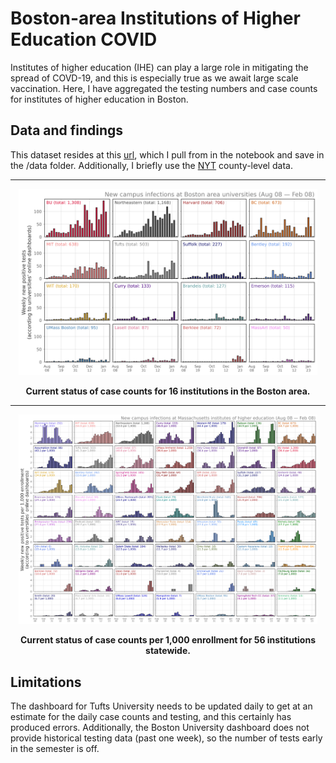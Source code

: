 # Boston-area Institutions of Higher Education COVID
Institutes of higher education (IHE) can play a large role in mitigating the spread of COVD-19, and this is especially true as we await large scale vaccination. Here, I have aggregated the testing numbers and case counts for institutes of higher education in Boston.

## Data and findings
This dataset resides at this [url](https://docs.google.com/spreadsheets/d/1YJt62E16PZkIl2ZPTUhm2fFVdRT6BKidswFKT6aIZsk/edit?usp=sharing), which I pull from in the notebook and save in the /data folder. Additionally, I briefly use the [NYT](https://github.com/nytimes/covid-19-data) county-level data.

- - - -

<p align="center">
<img src="figs/pngs/university_boston_grid.png" alt="county_level" width="95%"/>
</p>

**<p align="center">Current status of case counts for 16 institutions in the Boston area.**

- - - -

<p align="center">
<img src="figs/pngs/ma_ihe_statewide_grid_per1000.png" alt="county_level" width="95%"/>
</p>

**<p align="center">Current status of case counts per 1,000 enrollment for 56 institutions statewide.**


## Limitations
The dashboard for Tufts University needs to be updated daily to get at an estimate for the daily case counts and testing, and this certainly has produced errors. Additionally, the Boston University dashboard does not provide historical testing data (past one week), so the number of tests early in the semester is off.
